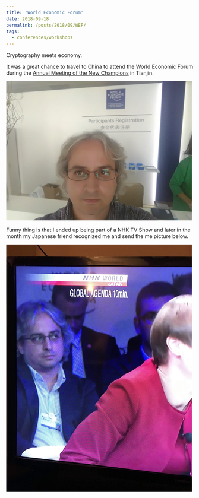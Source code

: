 ```yaml
---
title: 'World Economic Forum'
date: 2018-09-18
permalink: /posts/2018/09/WEF/
tags:
  - conferences/workshops
---
```


 Cryptography meets economy.
 
 It was a great chance to travel to China to attend the World Economic Forum during the [Annual Meeting of the New Champions](https://www.weforum.org/events/annual-meeting-of-the-new-champions) in Tianjin.

<img src="/images/posts/2018-09-18/WEF-1.jpeg" width="500">
 
 Funny thing is that I ended up being part of a NHK TV Show and later in the month my Japanese friend recognized me and send the me picture below.



<img src="/images/posts/2018-09-18/WEF-2.jpeg" width="500">